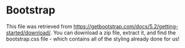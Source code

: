 
# Bootstrap 

This file was retrieved from https://getbootstrap.com/docs/5.2/getting-started/download/. You can download a zip file, extract it, and find the bootstrap.css file - which contains all of the styling already done for us! 
